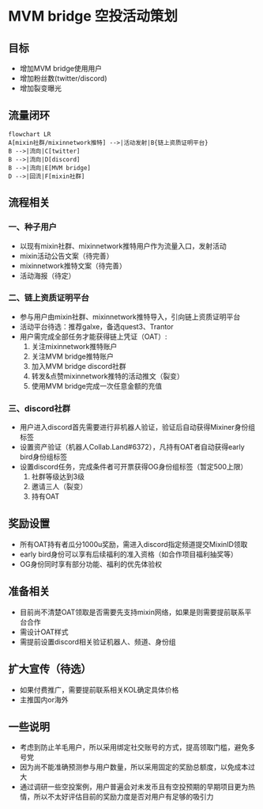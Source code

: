 # MVM bridge 空投活动策划

## 目标

- 增加MVM bridge使用用户
- 增加粉丝数(twitter/discord)
- 增加裂变曝光

## 流量闭环

```mermaid
flowchart LR
A[mixin社群/mixinnetwork推特] -->|活动发射|B{链上资质证明平台}
B -->|流向|C[twitter]
B -->|流向|D[discord]
B -->|流向|E[MVM bridge]
D -->|回流|F[mixin社群]
```

## 流程相关

### 一、种子用户

- 以现有mixin社群、mixinnetwork推特用户作为流量入口，发射活动
- mixin活动公告文案（待完善）
- mixinnetwork推特文案（待完善）
- 活动海报（待定）

### 二、链上资质证明平台

- 参与用户由mixin社群、mixinnetwork推特导入，引向链上资质证明平台
- 活动平台待选：推荐galxe，备选quest3、Trantor
- 用户需完成全部任务才能获得链上凭证（OAT）:
   1. 关注mixinnetwork推特账户
   2. 关注MVM bridge推特账户
   3. 加入MVM bridge discord社群
   4. 转发&点赞mixinnetwork推特的活动推文（裂变）
   5. 使用MVM bridge完成一次任意金额的充值

### 三、discord社群

- 用户进入discord首先需要进行非机器人验证，验证后自动获得Mixiner身份组标签
- 设置资产验证（机器人Collab.Land#6372），凡持有OAT者自动获得early bird身份组标签
- 设置discord任务，完成条件者可开票获得OG身份组标签（暂定500上限）
  1. 社群等级达到3级
  2. 邀请三人（裂变）
  3. 持有OAT

## 奖励设置

- 所有OAT持有者瓜分1000u奖励，需进入discord指定频道提交MixinID领取
- early bird身份可以享有后续福利的准入资格（如合作项目福利抽奖等）
- OG身份同时享有部分功能、福利的优先体验权

## 准备相关

- 目前尚不清楚OAT领取是否需要先支持mixin网络，如果是则需要提前联系平台合作
- 需设计OAT样式
- 需提前设置discord相关验证机器人、频道、身份组

## 扩大宣传（待选）

- 如果付费推广，需要提前联系相关KOL确定具体价格
- 主推国内or海外

## 一些说明

- 考虑到防止羊毛用户，所以采用绑定社交账号的方式，提高领取门槛，避免多号党
- 因为尚不能准确预测参与用户数量，所以采用固定的奖励总额度，以免成本过大
- 通过调研一些空投案例，用户普遍会对未发币且有空投预期的早期项目更为热情，所以不太好评估目前的奖励力度是否对用户有足够的吸引力

